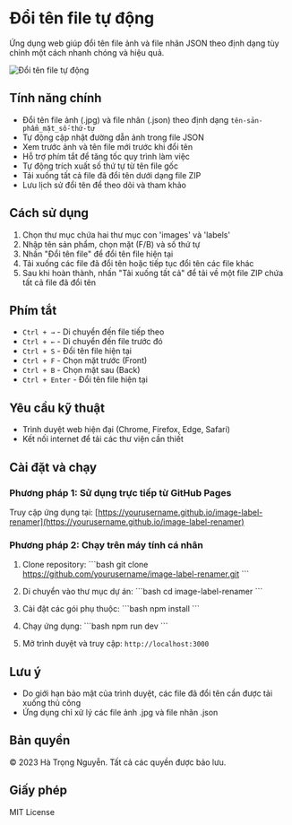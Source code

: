 # Đổi tên file tự động

Ứng dụng web giúp đổi tên file ảnh và file nhãn JSON theo định dạng tùy chỉnh một cách nhanh chóng và hiệu quả.

![Đổi tên file tự động](/placeholder.svg?height=300&width=600&query=screenshot%20of%20file%20renaming%20application)

## Tính năng chính

- Đổi tên file ảnh (.jpg) và file nhãn (.json) theo định dạng `tên-sản-phẩm_mặt_số-thứ-tự`
- Tự động cập nhật đường dẫn ảnh trong file JSON
- Xem trước ảnh và tên file mới trước khi đổi tên
- Hỗ trợ phím tắt để tăng tốc quy trình làm việc
- Tự động trích xuất số thứ tự từ tên file gốc
- Tải xuống tất cả file đã đổi tên dưới dạng file ZIP
- Lưu lịch sử đổi tên để theo dõi và tham khảo

## Cách sử dụng

1. Chọn thư mục chứa hai thư mục con 'images' và 'labels'
2. Nhập tên sản phẩm, chọn mặt (F/B) và số thứ tự
3. Nhấn "Đổi tên file" để đổi tên file hiện tại
4. Tải xuống các file đã đổi tên hoặc tiếp tục đổi tên các file khác
5. Sau khi hoàn thành, nhấn "Tải xuống tất cả" để tải về một file ZIP chứa tất cả file đã đổi tên

## Phím tắt

- `Ctrl + →` - Di chuyển đến file tiếp theo
- `Ctrl + ←` - Di chuyển đến file trước đó
- `Ctrl + S` - Đổi tên file hiện tại
- `Ctrl + F` - Chọn mặt trước (Front)
- `Ctrl + B` - Chọn mặt sau (Back)
- `Ctrl + Enter` - Đổi tên file hiện tại

## Yêu cầu kỹ thuật

- Trình duyệt web hiện đại (Chrome, Firefox, Edge, Safari)
- Kết nối internet để tải các thư viện cần thiết

## Cài đặt và chạy

### Phương pháp 1: Sử dụng trực tiếp từ GitHub Pages

Truy cập ứng dụng tại: [https://yourusername.github.io/image-label-renamer](https://yourusername.github.io/image-label-renamer)

### Phương pháp 2: Chạy trên máy tính cá nhân

1. Clone repository:
\`\`\`bash
git clone https://github.com/yourusername/image-label-renamer.git
\`\`\`

2. Di chuyển vào thư mục dự án:
\`\`\`bash
cd image-label-renamer
\`\`\`

3. Cài đặt các gói phụ thuộc:
\`\`\`bash
npm install
\`\`\`

4. Chạy ứng dụng:
\`\`\`bash
npm run dev
\`\`\`

5. Mở trình duyệt và truy cập: `http://localhost:3000`

## Lưu ý

- Do giới hạn bảo mật của trình duyệt, các file đã đổi tên cần được tải xuống thủ công
- Ứng dụng chỉ xử lý các file ảnh .jpg và file nhãn .json

## Bản quyền

© 2023 Hà Trọng Nguyễn. Tất cả các quyền được bảo lưu.

## Giấy phép

MIT License
